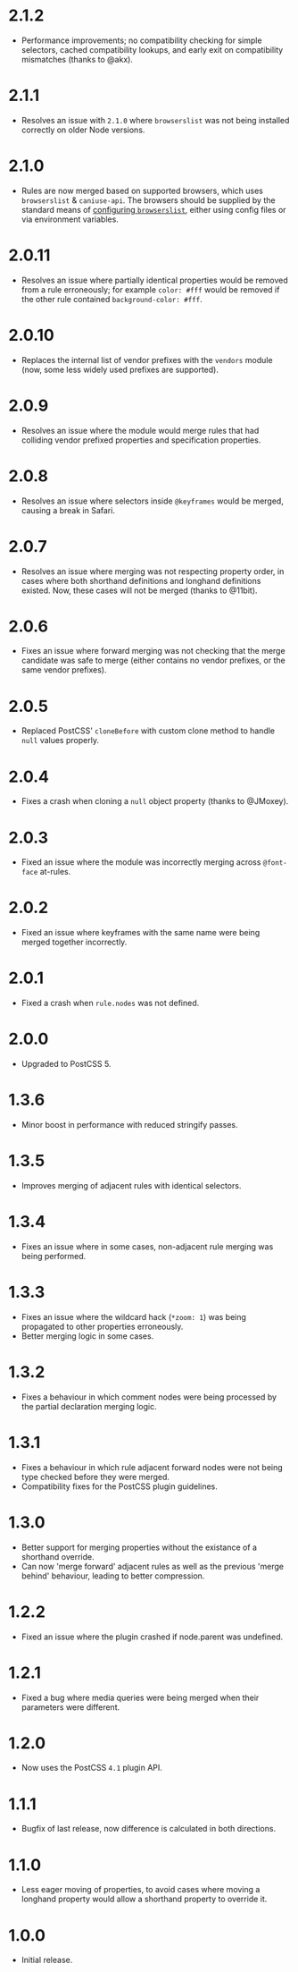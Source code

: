 # 2.1.2

* Performance improvements; no compatibility checking for simple selectors,
  cached compatibility lookups, and early exit on compatibility mismatches
  (thanks to @akx).

# 2.1.1

* Resolves an issue with `2.1.0` where `browserslist` was not being installed
  correctly on older Node versions.

# 2.1.0

* Rules are now merged based on supported browsers, which uses `browserslist`
  & `caniuse-api`. The browsers should be supplied by the standard means of
  [configuring `browserslist`][browserslist], either using config files or
  via environment variables.

[browserslist]: https://github.com/ai/browserslist#config-file

# 2.0.11

* Resolves an issue where partially identical properties would be removed from
  a rule erroneously; for example `color: #fff` would be removed if the other
  rule contained `background-color: #fff`.

# 2.0.10

* Replaces the internal list of vendor prefixes with the `vendors` module
  (now, some less widely used prefixes are supported).

# 2.0.9

* Resolves an issue where the module would merge rules that had colliding
  vendor prefixed properties and specification properties.

# 2.0.8

* Resolves an issue where selectors inside `@keyframes` would be merged,
  causing a break in Safari.

# 2.0.7

* Resolves an issue where merging was not respecting property order, in cases
  where both shorthand definitions and longhand definitions existed. Now,
  these cases will not be merged (thanks to @11bit).

# 2.0.6

* Fixes an issue where forward merging was not checking that the merge candidate
  was safe to merge (either contains no vendor prefixes,
  or the same vendor prefixes).

# 2.0.5

* Replaced PostCSS' `cloneBefore` with custom clone method to handle `null`
  values properly.

# 2.0.4

* Fixes a crash when cloning a `null` object property (thanks to @JMoxey).

# 2.0.3

* Fixed an issue where the module was incorrectly merging across `@font-face`
  at-rules.

# 2.0.2

* Fixed an issue where keyframes with the same name were being merged together
  incorrectly.

# 2.0.1

* Fixed a crash when `rule.nodes` was not defined.

# 2.0.0

* Upgraded to PostCSS 5.

# 1.3.6

* Minor boost in performance with reduced stringify passes.

# 1.3.5

* Improves merging of adjacent rules with identical selectors.

# 1.3.4

* Fixes an issue where in some cases, non-adjacent rule merging was being
  performed.

# 1.3.3

* Fixes an issue where the wildcard hack (`*zoom: 1`) was being propagated to
  other properties erroneously.
* Better merging logic in some cases.

# 1.3.2

* Fixes a behaviour in which comment nodes were being processed by the
  partial declaration merging logic.

# 1.3.1

* Fixes a behaviour in which rule adjacent forward nodes were not being type
  checked before they were merged.
* Compatibility fixes for the PostCSS plugin guidelines.

# 1.3.0

* Better support for merging properties without the existance of a shorthand
  override.
* Can now 'merge forward' adjacent rules as well as the previous 'merge behind'
  behaviour, leading to better compression.

# 1.2.2

* Fixed an issue where the plugin crashed if node.parent was undefined.

# 1.2.1

* Fixed a bug where media queries were being merged when their parameters were
  different.

# 1.2.0

* Now uses the PostCSS `4.1` plugin API.

# 1.1.1

* Bugfix of last release, now difference is calculated in both directions.

# 1.1.0

* Less eager moving of properties, to avoid cases where moving a longhand
  property would allow a shorthand property to override it.

# 1.0.0

* Initial release.
